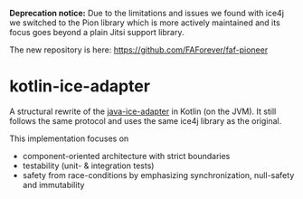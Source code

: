 **Deprecation notice:** Due to the limitations and issues we found with ice4j we switched to the Pion library which is more actively maintained and its focus goes beyond a plain Jitsi support library.

The new repository is here: https://github.com/FAForever/faf-pioneer

# kotlin-ice-adapter

A structural rewrite of the [java-ice-adapter](https://github.com/FAForever/java-ice-adapter) in Kotlin (on the JVM). It still follows the same
protocol and uses the same ice4j library as the original.

This implementation focuses on
* component-oriented architecture with strict boundaries
* testability (unit- & integration tests)
* safety from race-conditions by emphasizing synchronization, null-safety and immutability
